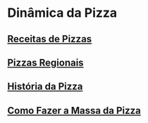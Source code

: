 # Dinâmica da Pizza

## [Receitas de Pizzas](Receitas-Pizzas.md)
## [Pizzas Regionais](Regional-Pizzas.md)
## [História da Pizza](Historia-Pizzas.md)
## [Como Fazer a Massa da Pizza](Massa_Pizzas.md)